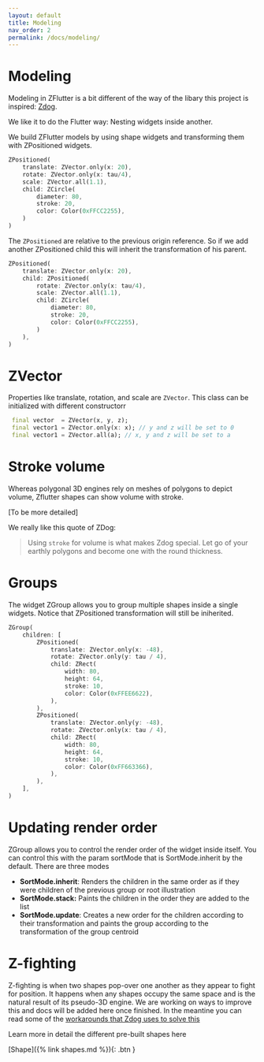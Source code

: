 ```yaml
---
layout: default
title: Modeling
nav_order: 2
permalink: /docs/modeling/
---
```


# Modeling

Modeling in ZFlutter is a bit different of the way of the libary this project is inspired: [Zdog](https://zzz.dog/modeling).

We like it to do the Flutter way: Nesting widgets inside another.

We build ZFlutter models by using shape widgets and transforming them with ZPositioned widgets.

```dart
ZPositioned(
    translate: ZVector.only(x: 20),
    rotate: ZVector.only(x: tau/4),
    scale: ZVector.all(1.1),
    child: ZCircle(    
        diameter: 80,
        stroke: 20,
        color: Color(0xFFCC2255),
    )
) 

```

The `ZPositioned` are relative to the previous origin reference. So if we add another ZPositioned child this will inherit the transformation of his parent.

```dart
ZPositioned(
    translate: ZVector.only(x: 20),
    child: ZPositioned(
        rotate: ZVector.only(x: tau/4),
        scale: ZVector.all(1.1),
        child: ZCircle(    
            diameter: 80,
            stroke: 20,
            color: Color(0xFFCC2255),
        )
    ),
) 
```


# ZVector

Properties like translate, rotation, and scale are `ZVector`. 
This class can be initialized with different constructorr

```dart
 final vector  = ZVector(x, y, z);
 final vector1 = ZVector.only(x: x); // y and z will be set to 0
 final vector1 = ZVector.all(a); // x, y and z will be set to a

```


# Stroke volume

Whereas polygonal 3D engines rely on meshes of polygons to depict volume, Zflutter shapes can show volume with stroke.

[To be more detailed]

We really like this quote of ZDog:

> Using `stroke` for volume is what makes Zdog special. Let go of your earthly polygons and become one with the round thickness.



# Groups

The widget ZGroup allows you to group multiple shapes inside a single widgets. Notice that ZPositioned transformation will still be iniherited.

```dart
ZGroup(
    children: [
        ZPositioned(
            translate: ZVector.only(x: -48),
            rotate: ZVector.only(y: tau / 4),
            child: ZRect(
                width: 80,
                height: 64,
                stroke: 10,
                color: Color(0xFFEE6622),
            ),
        ),
        ZPositioned(
            translate: ZVector.only(y: -48),
            rotate: ZVector.only(x: tau / 4),
            child: ZRect(
                width: 80,
                height: 64,
                stroke: 10,
                color: Color(0xFF663366),
            ),
        ),
    ],
)
```

# Updating render order

ZGroup allows you to control the render order of the widget inside itself. You can control this with the param sortMode
that is SortMode.inherit by the default. There are three modes

- **SortMode.inherit**: Renders the children in the same order as if they were children of the previous group or root illustration
- **SortMode.stack:** Paints the children in the order they are added to the list
- **SortMode.update**: Creates a new order for the children according to their transformation and paints the group according to the transformation of the group centroid


# Z-fighting

Z-fighting is when two shapes pop-over one another as they appear to fight for position. It happens when any shapes occupy the same space and is the natural result of its pseudo-3D engine.
We are working on ways to improve this and docs will be added here once finished. In the meantine you can read some of the [workarounds that Zdog uses to solve this ](https://zzz.dog/extras#z-fighting)


Learn more in detail the different pre-built shapes here

[Shape]({% link shapes.md %}){: .btn }